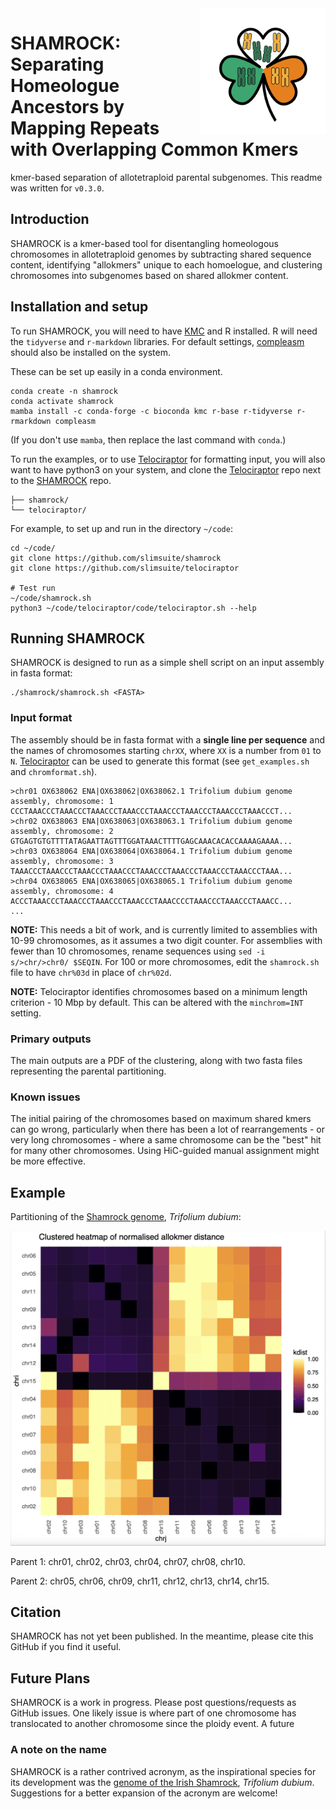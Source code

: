 <img src="shamrock-logo.png" align="right" width="200" style="margin-left: 15px;">

# SHAMROCK: Separating Homeologue Ancestors by Mapping Repeats with Overlapping Common Kmers

kmer-based separation of allotetraploid parental subgenomes. This readme was written for `v0.3.0`.

## Introduction

SHAMROCK is a kmer-based tool for disentangling homeologous chromosomes in allotetraploid genomes by subtracting shared sequence content, 
identifying "allokmers" unique to each homoelogue, and clustering chromosomes into subgenomes based on shared allokmer content.


## Installation and setup

To run SHAMROCK, you will need to have [KMC](https://github.com/refresh-bio/KMC) and R installed.
R will need the `tidyverse` and `r-markdown` libraries. For default settings, [compleasm](https://github.com/huangnengCSU/compleasm)
should also be installed on the system.

These can be set up easily in a conda environment.

```
conda create -n shamrock
conda activate shamrock
mamba install -c conda-forge -c bioconda kmc r-base r-tidyverse r-rmarkdown compleasm
```

(If you don't use `mamba`, then replace the last command with `conda`.)

To run the examples, or to use [Telociraptor](https://github.com/slimsuite/telociraptor) for formatting input, you will also want to have
python3 on your system, and clone the [Telociraptor](https://github.com/slimsuite/telociraptor) repo next to the 
[SHAMROCK](https://github.com/slimsuite/shamrock) repo.

```
├── shamrock/
└── telociraptor/
```

For example, to set up and run in the directory `~/code`:

```
cd ~/code/
git clone https://github.com/slimsuite/shamrock
git clone https://github.com/slimsuite/telociraptor

# Test run
~/code/shamrock.sh
python3 ~/code/telociraptor/code/telociraptor.sh --help
```

## Running SHAMROCK

SHAMROCK is designed to run as a simple shell script on an input assembly in fasta format:

```
./shamrock/shamrock.sh <FASTA>
```

### Input format

The assembly should be in fasta format with a **single line per sequence** and the names of chromosomes starting `chrXX`,
where `XX` is a number from `01` to `N`. [Telociraptor](https://github.com/slimsuite/telociraptor) can be used to generate this format 
(see `get_examples.sh` and `chromformat.sh`).

```
>chr01 OX638062 ENA|OX638062|OX638062.1 Trifolium dubium genome assembly, chromosome: 1
CCCTAAACCCTAAACCCTAAACCCTAAACCCTAAACCCTAAACCCTAAACCCTAAACCCT...
>chr02 OX638063 ENA|OX638063|OX638063.1 Trifolium dubium genome assembly, chromosome: 2
GTGAGTGTGTTTTATAGAATTAGTTTGGATAAACTTTTGAGCAAACACACCAAAAGAAAA...
>chr03 OX638064 ENA|OX638064|OX638064.1 Trifolium dubium genome assembly, chromosome: 3
TAAACCCTAAACCCTAAACCCTAAACCCTAAACCCTAAACCCTAAACCCTAAACCCTAAA...
>chr04 OX638065 ENA|OX638065|OX638065.1 Trifolium dubium genome assembly, chromosome: 4
ACCCTAAACCCTAAACCCTAAACCCTAAACCCTAAACCCCTAAACCCTAAACCCTAAACC...
...
```

**NOTE:** This needs a bit of work, and is currently limited to assemblies with 10-99 chromosomes, as it assumes a two digit counter.
For assemblies with fewer than 10 chromosomes, rename sequences using `sed -i s/>chr/>chr0/ $SEQIN`. 
For 100 or more chromosomes, edit the `shamrock.sh` file to have `chr%03d` in place of `chr%02d`.

**NOTE:** Telociraptor identifies chromosomes based on a minimum length criterion - 10 Mbp by default.
This can be altered with the `minchrom=INT` setting.

### Primary outputs

The main outputs are a PDF of the clustering, along with two fasta files representing the parental partitioning.

### Known issues

The initial pairing of the chromosomes based on maximum shared kmers can go wrong, 
particularly when there has been a lot of rearrangements - or very long chromosomes - where
a same chromosome can be the "best" hit for many other chromosomes. Using HiC-guided manual 
assignment might be more effective. 

## Example

Partitioning of the [Shamrock genome](https://pmc.ncbi.nlm.nih.gov/articles/PMC11384199/), _Trifolium dubium_:

![Shamrock partitioning](example/drTriDubi3.shamrock.png)

Parent 1: chr01, chr02, chr03, chr04, chr07, chr08, chr10.

Parent 2: chr05, chr06, chr09, chr11, chr12, chr13, chr14, chr15.


## Citation

SHAMROCK has not yet been published. In the meantime, please cite this GitHub if you find it useful.

## Future Plans

SHAMROCK is a work in progress. Please post questions/requests as GitHub issues. One likely issue is where part of one chromosome has translocated to another 
chromosome since the ploidy event. A future

### A note on the name

SHAMROCK is a rather contrived acronym, as the inspirational species for its development was the 
[genome of the Irish Shamrock](https://pmc.ncbi.nlm.nih.gov/articles/PMC11384199/), _Trifolium dubium_.
Suggestions for a better expansion of the acronym are welcome!


